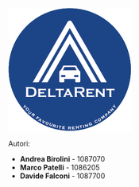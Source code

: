 ![Logo DeltaRent](./Documenti/Logo/Logo%20DeltaRent%20small.png)

Autori:

- <b>Andrea Birolini</b> - 1087070
- <b>Marco Patelli</b> - 1086205
- <b>Davide Falconi</b> - 1087700
